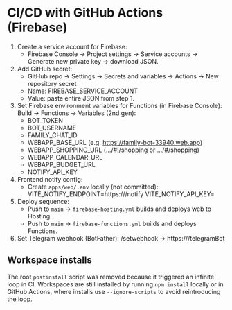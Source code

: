 # CI/CD with GitHub Actions (Firebase)

1. Create a service account for Firebase:
   - Firebase Console → Project settings → Service accounts → Generate new private key → download JSON.
2. Add GitHub secret:
   - GitHub repo → Settings → Secrets and variables → Actions → New repository secret
   - Name: FIREBASE_SERVICE_ACCOUNT
   - Value: paste entire JSON from step 1.
3. Set Firebase environment variables for Functions (in Firebase Console):
   Build → Functions → Variables (2nd gen):
   - BOT_TOKEN
   - BOT_USERNAME
   - FAMILY_CHAT_ID
   - WEBAPP_BASE_URL (e.g. https://family-bot-33940.web.app)
   - WEBAPP_SHOPPING_URL (…/#!/shopping or …/#/shopping)
   - WEBAPP_CALENDAR_URL
   - WEBAPP_BUDGET_URL
   - NOTIFY_API_KEY
4. Frontend notify config:
   - Create `apps/web/.env` locally (not committed):
     VITE_NOTIFY_ENDPOINT=https://<your-cloud-function-domain>/notify
     VITE_NOTIFY_API_KEY=<same as NOTIFY_API_KEY>
5. Deploy sequence:
   - Push to `main` → `firebase-hosting.yml` builds and deploys web to Hosting.
   - Push to `main` → `firebase-functions.yml` builds and deploys Functions.
6. Set Telegram webhook (BotFather):
   /setwebhook → https://<your-cloud-function-domain>/telegramBot

## Workspace installs

The root `postinstall` script was removed because it triggered an infinite loop in CI. Workspaces are still installed by running `npm install` locally or in GitHub Actions, where installs use `--ignore-scripts` to avoid reintroducing the loop.
